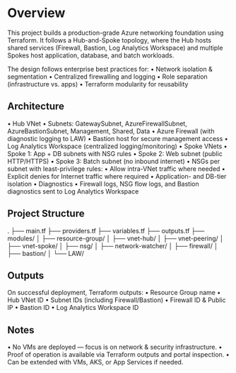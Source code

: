 # Overview
This project builds a production-grade Azure networking foundation using Terraform.
It follows a Hub-and-Spoke topology, where the Hub hosts shared services (Firewall, Bastion, Log Analytics Workspace) and multiple Spokes host application, database, and batch workloads.

The design follows enterprise best practices for:
•	Network isolation & segmentation
•	Centralized firewalling and logging
•	Role separation (infrastructure vs. apps)
•	Terraform modularity for reusability


## Architecture
•	Hub VNet
•	Subnets: GatewaySubnet, AzureFirewallSubnet, AzureBastionSubnet, Management, Shared, Data
•	Azure Firewall (with diagnostic logging to LAW)
•	Bastion host for secure management access
•	Log Analytics Workspace (centralized logging/monitoring)
•	Spoke VNets
•	Spoke 1: App + DB subnets with NSG rules
•	Spoke 2: Web subnet (public HTTP/HTTPS)
•	Spoke 3: Batch subnet (no inbound internet)
•	NSGs per subnet with least-privilege rules:
•	Allow intra-VNet traffic where needed
•	Explicit denies for Internet traffic where required
•	Application- and DB-tier isolation
•	Diagnostics
•	Firewall logs, NSG flow logs, and Bastion diagnostics sent to Log Analytics Workspace


## Project Structure
.
├── main.tf
├── providers.tf
├── variables.tf
├── outputs.tf
├── modules/
│   ├── resource-group/
│   ├── vnet-hub/
│   ├── vnet-peering/
│   ├── vnet-spoke/
│   ├── nsg/
│   ├── network-watcher/
│   ├── firewall/
│   ├── bastion/
│   └── LAW/


## Outputs
On successful deployment, Terraform outputs:
•	Resource Group name
•	Hub VNet ID
•	Subnet IDs (including Firewall/Bastion)
•	Firewall ID & Public IP
•	Bastion ID
•	Log Analytics Workspace ID


## Notes
•	No VMs are deployed — focus is on network & security infrastructure.
•	Proof of operation is available via Terraform outputs and portal inspection.
•	Can be extended with VMs, AKS, or App Services if needed.
